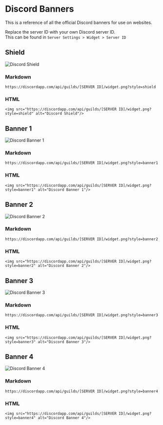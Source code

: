 # Discord Banners
This is a reference of all the official Discord banners for use on websites.

Replace the server ID with your own Discord server ID.<br> 
This can be found in `Server Settings > Widget > Server ID` 

## Shield
![Discord Shield](https://discordapp.com/api/guilds/127498813903601664/widget.png?style=shield)

### Markdown
```
https://discordapp.com/api/guilds/[SERVER ID]/widget.png?style=shield
```
### HTML
```
<img src="https://discordapp.com/api/guilds/[SERVER ID]/widget.png?style=shield" alt="Discord Shield"/>
```
## Banner 1
![Discord Banner 1](https://discordapp.com/api/guilds/127498813903601664/widget.png?style=banner1)

### Markdown
```
https://discordapp.com/api/guilds/[SERVER ID]/widget.png?style=banner1
```
### HTML
```
<img src="https://discordapp.com/api/guilds/[SERVER ID]/widget.png?style=banner1" alt="Discord Banner 1"/>
```
## Banner 2
![Discord Banner 2](https://discordapp.com/api/guilds/127498813903601664/widget.png?style=banner2)

### Markdown
```
https://discordapp.com/api/guilds/[SERVER ID]/widget.png?style=banner2
```
### HTML
```
<img src="https://discordapp.com/api/guilds/[SERVER ID]/widget.png?style=banner2" alt="Discord Banner 2"/>
```
## Banner 3
![Discord Banner 3](https://discordapp.com/api/guilds/127498813903601664/widget.png?style=banner3)

### Markdown
```
https://discordapp.com/api/guilds/[SERVER ID]/widget.png?style=banner3
```
### HTML
```
<img src="https://discordapp.com/api/guilds/[SERVER ID]/widget.png?style=banner3" alt="Discord Banner 3"/>
```
## Banner 4
![Discord Banner 4](https://discordapp.com/api/guilds/127498813903601664/widget.png?style=banner4)

### Markdown
```
https://discordapp.com/api/guilds/[SERVER ID]/widget.png?style=banner4
```
### HTML
```
<img src="https://discordapp.com/api/guilds/[SERVER ID]/widget.png?style=banner4" alt="Discord Banner 4"/>
```
